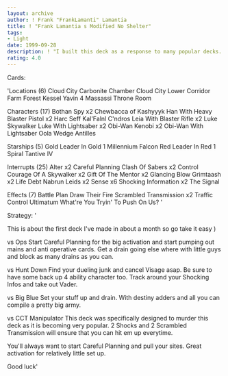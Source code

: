 ```yaml
---
layout: archive
author: ! Frank "FrankLamanti" Lamantia
title: ! "Frank Lamantia s Modified No Shelter"
tags:
- Light
date: 1999-09-28
description: ! "I built this deck as a response to many popular decks.	I beats most decks out there and can battle or drain to win."
rating: 4.0
---
```

Cards: 

'Locations (6)
Cloud City Carbonite Chamber
Cloud City Lower Corridor
Farm
Forest
Kessel
Yavin 4 Massassi Throne Room

Characters (17)
Bothan Spy  x2
Chewbacca of Kashyyyk
Han With Heavy Blaster Pistol  x2
Harc Seff
Kal'Falnl C'ndros
Leia With Blaster Rifle  x2
Luke Skywalker
Luke With Lightsaber  x2
Obi-Wan Kenobi	x2
Obi-Wan With Lightsaber
Oola
Wedge Antilles

Starships (5)
Gold Leader In Gold 1
Millennium Falcon
Red Leader In Red 1
Spiral
Tantive IV

Interrupts (25)
Alter  x2
Careful Planning
Clash Of Sabers  x2
Control
Courage Of A Skywalker	x2
Gift Of The Mentor  x2
Glancing Blow
Grimtaash  x2
Life Debt
Nabrun Leids  x2
Sense  x6
Shocking Information  x2
The Signal

Effects (7)
Battle Plan
Draw Their Fire
Scrambled Transmission	x2
Traffic Control
Ultimatum
What're You Tryin' To Push On Us?
'

Strategy: '

This is about the first deck I've made in about a month so go take it easy )

vs Ops	Start Careful Planning for the big activation and start pumping out mains and anti operative cards.  Get a drain going else where with little guys and block as many drains as you can.

vs Hunt Down  Find your dueling junk and cancel Visage asap.  Be sure to have some back up 4 ability character too.  Track around your Shocking Infos and take out Vader.

vs Big Blue  Set your stuff up and drain.  With destiny adders and all you can compile a pretty big army.

vs CCT Manipulator  This deck was specifically designed to murder this deck as it is becoming very popular.  2 Shocks and 2 Scrambled Transmission will ensure that you can hit em up everytime.

You'll always want to start Careful Planning and pull your sites.  Great activation for relatively little set up.

Good luck'